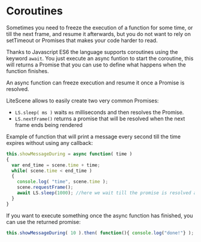 # Coroutines

Sometimes you need to freeze the execution of a function for some time, or till the next frame, 
and resume it afterwards, but you do not want to rely on setTimeout or Promises that makes your code harder to read.

Thanks to Javascript ES6 the language supports coroutines using the keyword ```await```.
You just execute an async funtion to start the coroutine, this will returns a Promise that you can use to define what happens when the function finishes.

An async function can freeze execution and resume it once a Promise is resolved.

LiteScene allows to easily create two very common Promises:

- ```LS.sleep( ms )```  waits ```ms``` milliseconds and then resolves the Promise.
- ```LS.nextFrame()```  returns a promise that will be resolved when the next frame ends being rendered

Example of function that will print a message every second till the time expires without using any callback:

```js
this.showMessageDuring = async function( time )
{
  var end_time = scene.time + time;
  while( scene.time < end_time )
  {
    console.log( "time", scene.time );
    scene.requestFrame();
    await LS.sleep(1000); //here we wait till the promise is resolved after 1000 ms
  }
}
```

If you want to execute something once the async function has finished, you can use the returned promise:

```js
this.showMessageDuring( 10 ).then( function(){ console.log("done!"} );
```
